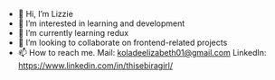 - 👋 Hi, I’m Lizzie
- 👀 I’m interested in learning and development
- 🌱 I’m currently learning redux
- 💞️ I’m looking to collaborate on frontend-related projects
- 📫 How to reach me. Mail: koladeelizabeth01@gmail.com LinkedIn: https://www.linkedin.com/in/thisebiragirl/

<!---
Lizzy223/Lizzy223 is a ✨ special ✨ repository because its `README.md` (this file) appears on your GitHub profile.
You can click the Preview link to take a look at your changes.
--->
